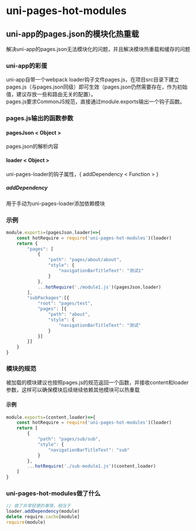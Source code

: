 # uni-pages-hot-modules  
## uni-app的pages.json的模块化热重载  
解决uni-app的pages.json无法模块化的问题，并且解决模块热重载和缓存的问题  
### uni-app的彩蛋  
uni-app自带一个webpack loader钩子文件pages.js，在项目src目录下建立pages.js（与pages.json同级）即可生效（pages.json仍然需要存在，作为初始值，建议存放一些和路由无关的配置）。   
pages.js要求CommonJS规范，直接通过module.exports输出一个钩子函数。  
  
### pages.js输出的函数参数  
#### pagesJson < Object >  
pages.json的解析内容  
#### loader < Object >  
uni-pages-loader的钩子属性，{ addDependency < Function > }  
##### addDependency  
用于手动为uni-pages-loader添加依赖模块  
  
### 示例  
```javascript
module.exports=(pagesJson,loader)=>{
    const hotRequire = require('uni-pages-hot-modules')(loader)
    return {
        "pages": [
            {
                "path": "pages/about/about",
                "style": {
                    "navigationBarTitleText": "测试1"
                }
            },
            ...hotRequire('./module1.js')(pagesJson,loader)
        ],
        "subPackages":[{
            "root": "pages/test",
            "pages": [{
                "path": "about",
                "style": {
                    "navigationBarTitleText": "测试"
                }
            }]
        }]
    }
}

```  
### 模块的规范  
被加载的模块建议也按照pages.js的规范返回一个函数，并接收content和loader参数，这样可以确保模块后续继续依赖其他模块可以热重载  
#### 示例  
```javascript
module.exports=(content,loader)=>{
    const hotRequire = require('uni-pages-hot-modules')(loader)
    return [
        {
            "path": "pages/sub/sub",
            "style": {
                "navigationBarTitleText": "sub"
            }
        },
        ...hotRequire('./sub-module1.js')(content,loader)
    ]
}
```

### uni-pages-hot-modules做了什么  
```javascript
// 做了非常轻便的事情，相当于
loader.addDependency(module)
delete require.cache[module]
require(module)
```
